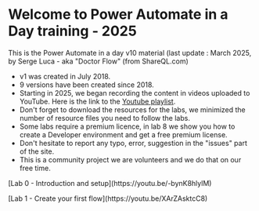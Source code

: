 # Welcome to Power Automate in a Day training - 2025
This is the Power Automate in a day v10 material (last update : March 2025, by Serge Luca - aka "Doctor Flow" (from ShareQL.com)  
- v1 was created in July 2018.  
- 9 versions have been created since 2018.
- Starting in 2025, we began recording the content in videos uploaded to YouTube. Here is the link to the [Youtube playlist](https://www.youtube.com/watch?v=-bynK8hlylM&list=PL6oVinAUc710j7KwOxQUvAXZACagc2k-Y).
- Don't forget to download the resources for the labs, we minimized the number of resource files you need to follow the labs.  
- Some labs require a premium licence, in lab 8 we show you how to create a Developer environment and get a free premium license.  
- Don't hesitate to report any typo, error, suggestion in the "issues" part of the site.  
- This is a community project we are volunteers and we do that on our free time.

 <p>[Lab 0 - Introduction and setup](https://youtu.be/-bynK8hlylM)</p>
  [Lab 1 - Create your first flow](https://youtu.be/XArZAsktcC8)



